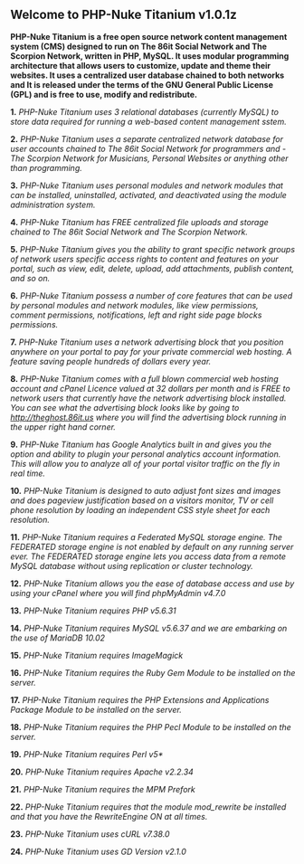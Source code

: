 ## Welcome to PHP-Nuke Titanium v1.0.1z

**PHP-Nuke Titanium is a free open source network content management system (CMS) designed to run on The 86it Social Network and The 
Scorpion Network, written in PHP, MySQL. It uses modular programming architecture that allows users to customize, update and theme 
their websites. It uses a centralized user database chained to both networks and It is released under the terms of the GNU General 
Public License (GPL) and is free to use, modify and redistribute.**

**1.** _PHP-Nuke Titanium uses 3 relational databases (currently MySQL) to store data required for running a web-based content management sstem._

**2.** _PHP-Nuke Titanium uses a separate centralized network database for user accounts chained to The 86it Social Network for programmers and -The Scorpion Network for Musicians, Personal Websites or anything other than programming._

**3.** _PHP-Nuke Titanium uses personal modules and network modules that can be installed, uninstalled, activated, and deactivated using the module administration system._

**4.** _PHP-Nuke Titanium has FREE centralized file uploads and storage chained to The 86it Social Network and The Scorpion Network._

**5.** _PHP-Nuke Titanium gives you the ability to grant specific network groups of network users specific access rights to content and features on your portal, such as view, edit, delete, upload, add attachments, publish content, and so on._

**6.** _PHP-Nuke Titanium possess a number of core features that can be used by personal modules and network modules, like view permissions, comment permissions, notifications, left and right side page blocks permissions._

**7.** _PHP-Nuke Titanium uses a network advertising block that you position anywhere on your portal to pay for your private commercial web hosting. A feature saving people hundreds of dollars every year._

**8.** _PHP-Nuke Titanium comes with a full blown commercial web hosting account and cPanel Licence valued at 32 dollars per month and is FREE to network users that currently have the network advertising block installed. You can see what the advertising block looks like by going to http://theghost.86it.us  where you will find the advertising block running in the upper right hand corner._

**9.** _PHP-Nuke Titanium has Google Analytics built in and gives you the option and ability to plugin your personal analytics account information. This will allow you to analyze all of your portal visitor traffic on the fly in real time._

**10.** _PHP-Nuke Titanium is designed to auto adjust font sizes and images and does pageview justification based on a visitors monitor, TV or cell phone resolution by loading an independent CSS style sheet for each resolution._

**11.** _PHP-Nuke Titanium requires a Federated MySQL storage engine. The FEDERATED storage engine is not enabled by default on any running server ever. The FEDERATED storage engine lets you access data from a remote MySQL database without using replication or cluster technology._

**12.** _PHP-Nuke Titanium allows you the ease of database access and use by using your cPanel where you will find phpMyAdmin v4.7.0_

**13.** _PHP-Nuke Titanium requires PHP v5.6.31_

**14.** _PHP-Nuke Titanium requires MySQL v5.6.37 and we are embarking on the use of MariaDB 10.02_

**15.** _PHP-Nuke Titanium requires ImageMagick_

**16.** _PHP-Nuke Titanium requires the Ruby Gem Module to be installed on the server._

**17.** _PHP-Nuke Titanium requires the PHP Extensions and Applications Package Module to be installed on the server._

**18.** _PHP-Nuke Titanium requires the PHP Pecl Module to be installed on the server._

**19.** _PHP-Nuke Titanium requires Perl v5*_

**20.** _PHP-Nuke Titanium requires Apache v2.2.34_

**21.** _PHP-Nuke Titanium requires the MPM Prefork_

**22.** _PHP-Nuke Titanium requires that the module mod_rewrite be installed and that you have the RewriteEngine ON at all times._

**23.** _PHP-Nuke Titanium uses cURL v7.38.0_

**24.** _PHP-Nuke Titanium uses GD Version v2.1.0_
